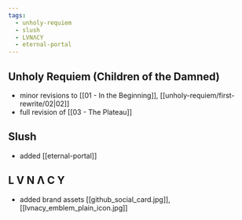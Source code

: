 ```yaml
---
tags:
  - unholy-requiem
  - slush
  - LVNΛCY
  - eternal-portal
---
```

## Unholy Requiem (Children of the Damned)
- minor revisions to [[01 - In the Beginning]], [[unholy-requiem/first-rewrite/02|02]] 
- full revision of [[03 - The Plateau]] 
## Slush
- added [[eternal-portal]] 

## L V N Λ C Y
- added brand assets [[github_social_card.jpg]], [[lvnacy_emblem_plain_icon.jpg]]
